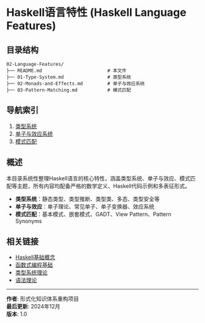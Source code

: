 # Haskell语言特性 (Haskell Language Features)

## 目录结构

```text
02-Language-Features/
├── README.md                        # 本文件
├── 01-Type-System.md                # 类型系统
├── 02-Monads-and-Effects.md         # 单子与效应系统
├── 03-Pattern-Matching.md           # 模式匹配
```

## 导航索引

1. [类型系统](./01-Type-System.md)
2. [单子与效应系统](./02-Monads-and-Effects.md)
3. [模式匹配](./03-Pattern-Matching.md)

## 概述

本目录系统性整理Haskell语言的核心特性，涵盖类型系统、单子与效应、模式匹配等主题，所有内容均配备严格的数学定义、Haskell代码示例和多表征形式。

- **类型系统**：静态类型、类型推断、类型类、多态、类型安全等
- **单子与效应**：单子理论、常见单子、单子变换器、效应系统
- **模式匹配**：基本模式、嵌套模式、GADT、View Pattern、Pattern Synonyms

## 相关链接

- [Haskell基础概念](../01-Basic-Concepts/README.md)
- [函数式编程基础](../01-Basic-Concepts/01-Functional-Programming.md)
- [类型系统理论](../../03-Theory/01-Programming-Language-Theory/04-Type-System-Theory.md)
- [语法理论](../../03-Theory/01-Programming-Language-Theory/02-Syntax-Theory.md)

---

**作者**: 形式化知识体系重构项目  
**最后更新**: 2024年12月  
**版本**: 1.0
